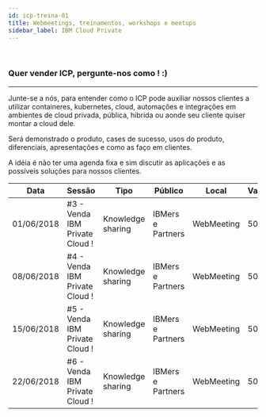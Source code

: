 ```yaml
---
id: icp-treina-01
title: Webmeetings, treinamentos, workshops e meetups
sidebar_label: IBM Cloud Private
---
```

<br />

### Quer vender ICP, pergunte-nos como ! :)
------------------------------------------------ 
Junte-se a nós, para entender como o ICP pode auxiliar nossos clientes a utilizar containeres, kubernetes, cloud, automações e integrações em ambientes de cloud privada, pública, híbrida ou aonde seu cliente quiser montar a cloud dele.

Será demonstrado o produto, cases de sucesso, usos do produto, diferenciais, apresentações e como as faço em clientes.

A idéia é não ter uma agenda fixa e sim discutir as aplicações e as possíveis soluções para nossos clientes.

|Data|Sessão|Tipo|Público|Local|Vagas|Inscrição|
|---|---|---|---|---|---|---|
|01/06/2018| #3 - Venda IBM Private Cloud ! | Knowledge sharing | IBMers e Partners | WebMeeting | 50 | [Link](https://docs.google.com/forms/d/e/1FAIpQLScDL3WsCHCG_3EnUzCJvtbqnreoCNjzHTh4TvnQz2hmP8OUqw/viewform)|
|08/06/2018| #4 - Venda IBM Private Cloud ! | Knowledge sharing | IBMers e Partners | WebMeeting | 50 | [Link](https://docs.google.com/forms/d/e/1FAIpQLSccoy-9mOejm1S9wtxQHCLoDulScvbaecvS5ZydbY7TSqT0aQ/viewform)|
|15/06/2018| #5 - Venda IBM Private Cloud ! | Knowledge sharing | IBMers e Partners | WebMeeting | 50 | [Link](https://docs.google.com/forms/d/e/1FAIpQLScsoWXsEvPe6b7modrS_oCqrRTTvAjTzq0pCA7EcGZq7jhaPw/viewform)|
|22/06/2018| #6 - Venda IBM Private Cloud ! | Knowledge sharing | IBMers e Partners | WebMeeting | 50 | [Link](https://docs.google.com/forms/d/e/1FAIpQLSdLQCL3FrxP5wfj1icXr1FAq1S36aV5yT2DDeZ7Qr_gKVD_Rw/viewform)|

<br />